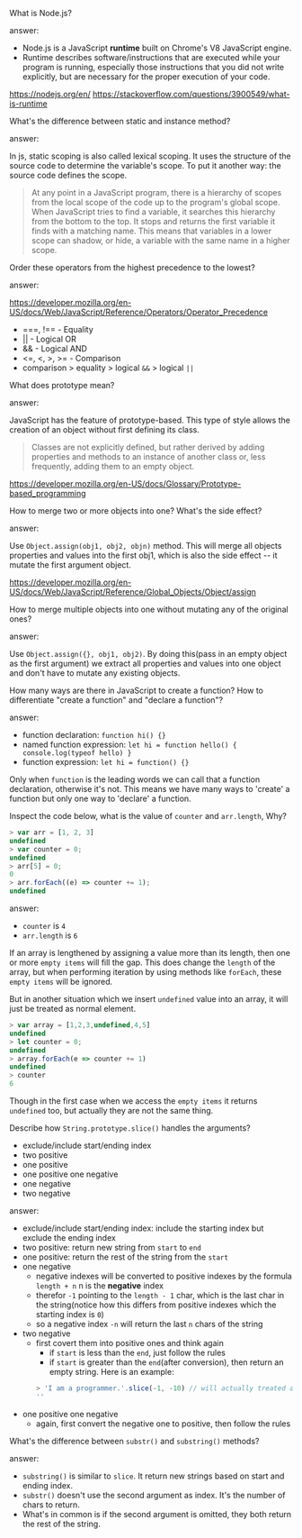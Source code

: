 What is Node.js?

answer:

- Node.js is a JavaScript **runtime** built on Chrome's V8 JavaScript engine.
- Runtime describes software/instructions that are executed while your program is running, especially those instructions that you did not write explicitly, but are necessary for the proper execution of your code.

https://nodejs.org/en/
https://stackoverflow.com/questions/3900549/what-is-runtime

What's the difference between static and instance method?

answer:

In js, static scoping is also called lexical scoping. It uses the structure of the source code to determine the variable's scope. To put it another way: the source code defines the scope.

> At any point in a JavaScript program, there is a hierarchy of scopes from the local scope of the code up to the program's global scope. When JavaScript tries to find a variable, it searches this hierarchy from the bottom to the top. It stops and returns the first variable it finds with a matching name. This means that variables in a lower scope can shadow, or hide, a variable with the same name in a higher scope.

Order these operators from the highest precedence to the lowest?

answer:

https://developer.mozilla.org/en-US/docs/Web/JavaScript/Reference/Operators/Operator_Precedence

- ===, !== - Equality
- || - Logical OR
- && - Logical AND
- <=, <, >, >= - Comparison
- comparison > equality > logical `&&` > logical `||`

What does prototype mean?

answer:

JavaScript has the feature of prototype-based. This type of style allows the creation of an object without first defining its class.

>  Classes are not explicitly defined, but rather derived by adding properties and methods to an instance of another class or, less frequently, adding them to an empty object.

https://developer.mozilla.org/en-US/docs/Glossary/Prototype-based_programming

How to merge two or more objects into one? What's the side effect?

answer:

Use `Object.assign(obj1, obj2, objn)` method. This will merge all objects properties and values into the first obj1, which is also the side effect -- it mutate the first argument object.

https://developer.mozilla.org/en-US/docs/Web/JavaScript/Reference/Global_Objects/Object/assign

How to merge multiple objects into one without mutating any of the original ones?

answer:

Use `Object.assign({}, obj1, obj2)`. By doing this(pass in an empty object as the first argument) we extract all properties and values into one object and don't have to mutate any existing objects.

How many ways are there in JavaScript to create a function? How to differentiate "create a function" and "declare a function"?

answer:

- function declaration: `function hi() {}`
- named function expression: `let hi = function hello() { console.log(typeof hello) }`
- function expression: `let hi = function() {}`

Only when `function` is the leading words we can call that a function declaration, otherwise it's not. This means we have many ways to 'create' a function but only one way to 'declare' a function.

Inspect the code below, what is the value of `counter` and `arr.length`, Why?

```js
> var arr = [1, 2, 3]
undefined
> var counter = 0;
undefined
> arr[5] = 0;
0
> arr.forEach((e) => counter += 1);
undefined
```

answer:

- `counter` is `4`
- `arr.length` is `6`

If an array is lengthened by assigning a value more than its length, then one or more `empty items` will fill the gap. This does change the `length` of the array, but when performing iteration by using methods like `forEach`, these `empty items` will be ignored.

But in another situation which we insert `undefined` value into an array, it will just be treated as normal element.

```js
> var array = [1,2,3,undefined,4,5]
undefined
> let counter = 0;
undefined
> array.forEach(e => counter += 1)
undefined
> counter
6
```

Though in the first case when we access the `empty items` it returns `undefined` too, but actually they are not the same thing.

Describe how `String.prototype.slice()` handles the arguments?

- exclude/include start/ending index
- two positive
- one positive
- one positive one negative
- one negative
- two negative

answer:

- exclude/include start/ending index: include the starting index but exclude the ending index
- two positive: return new string from `start` to `end`
- one positive: return the rest of the string from the `start`
- one negative
  - negative indexes will be converted to positive indexes by the formula `length + n` n is the **negative** index
  - therefor `-1` pointing to the `length - 1` char, which is the last char in the string(notice how this differs from positive indexes which the starting index is `0`)
  - so a negative index `-n` will return the last `n` chars of the string
- two negative
  - first covert them into positive ones and think again
    - if `start` is less than the `end`, just follow the rules
    - if `start` is greater than the `end`(after conversion), then return an empty string. Here is an example:
    ```js
    > 'I am a programmer.'.slice(-1, -10) // will actually treated as (17, 8). This doesn't make sense
    ''
    ```
- one positive one negative
  - again, first convert the negative one to positive, then follow the rules

What's the difference between `substr()` and `substring()` methods?

answer:

- `substring()` is similar to `slice`. It return new strings based on start and ending index.
- `substr()` doesn't use the second argument as index. It's the number of chars to return.
- What's in common is if the second argument is omitted, they both return the rest of the string.

